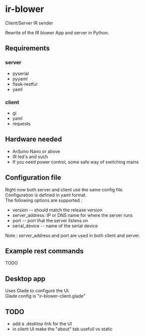 # ir-blower
Client/Server IR sender

Rewrite of the IR blower App and server in Python.

## Requirements    

### server
* pyserial   
* pyyaml   
* flask-restful   
* yaml     

### client
* gi
* yaml
* requests

## Hardware needed
* Arduino Nano or above     
* IR led's and such       
* If you need power control, some safe way of switching mains    


## Configuration file
Right now both server and client use the same config file.    
Configuration is defined in yaml format.     
The following options are supported :      
* version -- should match the release version    
* server_address: IP or DNS name for where the server runs     
* port -- port that the server listens on    
* serial_device -- name of the serial device     

Note : server_address and port are used in both client and server.   


## Example rest commands    

TODO  


## Desktop app
Uses Glade to configure the UI.   
Glade config is "ir-blower-client.glade"  


## TODO   

* add a .desktop link for the UI
* in client UI make the "about" tab usefull vs static
